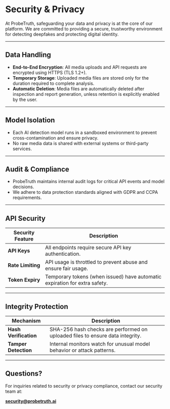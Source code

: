 # Security & Privacy

At ProbeTruth, safeguarding your data and privacy is at the core of our platform. We are committed to providing a secure, trustworthy environment for detecting deepfakes and protecting digital identity.

---

## Data Handling

- **End-to-End Encryption**: All media uploads and API requests are encrypted using HTTPS (TLS 1.2+).
- **Temporary Storage**: Uploaded media files are stored only for the duration required to complete analysis.
- **Automatic Deletion**: Media files are automatically deleted after inspection and report generation, unless retention is explicitly enabled by the user.

---

## Model Isolation

- Each AI detection model runs in a sandboxed environment to prevent cross-contamination and ensure privacy.
- No raw media data is shared with external systems or third-party services.

---

## Audit & Compliance

- ProbeTruth maintains internal audit logs for critical API events and model decisions.
- We adhere to data protection standards aligned with GDPR and CCPA requirements.

---
## API Security

| Security Feature   | Description                                                                 |
|--------------------|-----------------------------------------------------------------------------|
| **API Keys**        | All endpoints require secure API key authentication.                       |
| **Rate Limiting**   | API usage is throttled to prevent abuse and ensure fair usage.             |
| **Token Expiry**    | Temporary tokens (when issued) have automatic expiration for extra safety. |

---

## Integrity Protection

| Mechanism           | Description                                                                 |
|---------------------|-----------------------------------------------------------------------------|
| **Hash Verification** | SHA-256 hash checks are performed on uploaded files to ensure data integrity. |
| **Tamper Detection**  | Internal monitors watch for unusual model behavior or attack patterns.      |

---

## Questions?

For inquiries related to security or privacy compliance, contact our security team at:

 **security@probetruth.ai**
